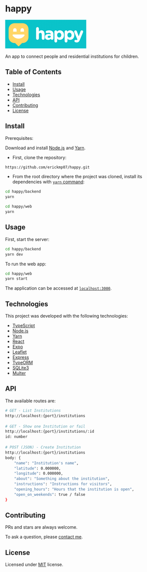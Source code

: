 # happy

![banner](./web/src/assets/images/banner.png)

An app to connect people and residential institutions for children.

## Table of Contents

- [Install](#install)
- [Usage](#usage)
- [Technologies](#technologies)
- [API](#api)
- [Contributing](#contributing)
- [License](#license)

## Install

Prerequisites:

Download and install [Node.js](https://nodejs.org/en/download/) and [Yarn](https://classic.yarnpkg.com/en/docs/install/).

- First, clone the repository:
```bash
https://github.com/erickmp07/happy.git
```

- From the root directory where the project was cloned, install its dependencies with [`yarn` command](https://classic.yarnpkg.com/en/docs/usage):
```bash
cd happy/backend
yarn
```

```bash
cd happy/web
yarn
```

## Usage

First, start the server:
```bash
cd happy/backend
yarn dev
```

To run the web app:
```bash
cd happy/web
yarn start
```

The application can be accessed at [`localhost:3000`](http://localhost:3000).

## Technologies

This project was developed with the following technologies:

- [TypeScript](https://www.typescriptlang.org/)
- [Node.js](https://nodejs.org)
- [Yarn](https://yarnpkg.com/)
- [React](https://reactjs.org/)
- [Expo](https://docs.expo.io/)
- [Leaflet](https://leafletjs.com/)
- [Express](https://expressjs.com/)
- [TypeORM](https://typeorm.io/#/)
- [SQLite3](https://sqlite.org)
- [Multer](https://github.com/expressjs/multer)

## API

The available routes are:

```bash
# GET - List Institutions
http://localhost:{port}/institutions

# GET - Show one Institution or fail
http://localhost:{port}/institutions/:id
id: number

# POST (JSON) - Create Institution
http://localhost:{port}/institutions
body: {
    "name": "Institution's name",
	"latitude": 0.000000,
	"longitude": 0.000000,
	"about": "Something about the institution",
	"instructions": "Instructions for visitors",
	"opening_hours": "Hours that the institution is open",
	"open_on_weekends": true / false
}
```

## Contributing

PRs and stars are always welcome.

To ask a question, please [contact me](mailto:erimacedo_92@hotmail.com).

## License

Licensed under [MIT](LICENSE) license.